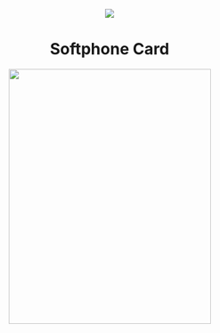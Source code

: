 
<p align="center">
<img src="https://camo.githubusercontent.com/13c4e50d88df7178ae1882a203ed57b641674f94/68747470733a2f2f63646e2e7261776769742e636f6d2f73696e647265736f726875732f617765736f6d652f643733303566333864323966656437386661383536353265336136336531353464643865383832392f6d656469612f62616467652e737667">
</p>

<h1 align="center">Softphone Card</h1>

<p align="center" style="display: flex; flex-direction: row; align-content: center; justify-content: center; ">
  <img width="363" height="458"  src="https://github.com/jadson179/softphone-card/raw/main/images/Keyboard_Phone.png">
</p>
